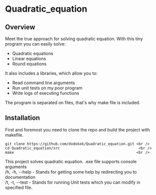 # Quadratic_equation
## Overview
Meet the true approach for solving quadratic equation. With this tiny program you can easily solve:
- Quadratic equations
- Linear equations
- Round equations

It also includes a libraries, which allow you to:
- Read command line arguments
- Run unit tests on my poor program
- Write logs of executing functions 

The program is separated on files, that's why make file is included.

## Installation
First and foremost you need to clone the repo and build the project with makefile. <br/>

~~~
git clone https://github.com/dodokek/Quadratic_equation.git <br />                               
cd Quadratic_equation/src                                    <br />                                 
make                                                        <br />   
~~~                           





              



This project solves quadratic equation. .exe file supports console arguments <br>
/h, -h, --help - Stands for getting some help by redirecting you to documentation<br>
/t, -t, --test - Stands for running Unit tests which you can modify in specified file. 

